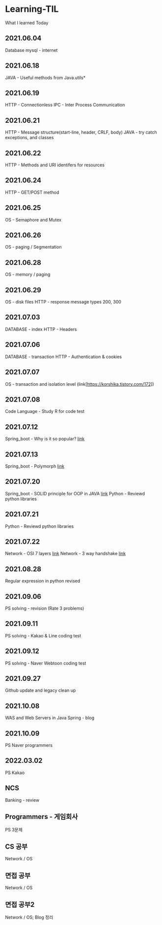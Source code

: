 # Learning-TIL

What I learned Today

## 2021.06.04

Database mysql - internet

## 2021.06.18

JAVA - Useful methods from Java.utils\*

## 2021.06.19

HTTP - Connectionless
IPC - Inter Process Communication

## 2021.06.21

HTTP - Message structure(start-line, header, CRLF, body)
JAVA - try catch exceptions, and classes

## 2021.06.22

HTTP - Methods and URI identifers for resources

## 2021.06.24

HTTP - GET/POST method

## 2021.06.25

OS - Semaphore and Mutex

## 2021.06.26

OS - paging / Segmentation

## 2021.06.28

OS - memory / paging

## 2021.06.29

OS - disk files
HTTP - response message types 200, 300

## 2021.07.03

DATABASE - index
HTTP - Headers

## 2021.07.06

DATABASE - transaction
HTTP - Authentication & cookies

## 2021.07.07

OS - transaction and isolation level (link[https://korshika.tistory.com/172])

## 2021.07.08

Code Language - Study R for code test

## 2021.07.12

Spring_boot - Why is it so popular? [link](https://korshika.tistory.com/174)

## 2021.07.13

Spring_boot - Polymorph [link](https://korshika.tistory.com/176)

## 2021.07.20

Spring_boot - SOLID principle for OOP in JAVA [link](https://korshika.tistory.com/177)
Python - Reviewd python libraries

## 2021.07.21

Python - Reviewd python libraries

## 2021.07.22

Network - OSI 7 layers [link](https://korshika.tistory.com/181)
Network - 3 way handshake [link](https://korshika.tistory.com/182)

## 2021.08.28

Regular expression in python revised

## 2021.09.06

PS solving - revision (Rate 3 problems)

## 2021.09.11

PS solving - Kakao & Line coding test

## 2021.09.12

PS solving - Naver Webtoon coding test

## 2021.09.27

Github update and legacy clean up

## 2021.10.08

WAS and Web Servers in Java Spring - blog

## 2021.10.09

PS Naver programmers

## 2022.03.02

PS Kakao

## NCS

Banking - review

## Programmers - 게임회사

PS 3문제

## CS 공부

Network / OS

## 면접 공부

Network / OS

## 면접 공부2

Network / OS; Blog 정리
